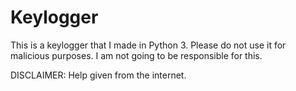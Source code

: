 # Keylogger
This is a keylogger that I made in Python 3. Please do not use it for malicious purposes. I am not going to be responsible for this.




DISCLAIMER: Help given from the internet.
